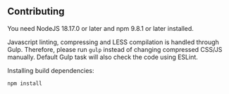 ## Contributing

You need NodeJS 18.17.0 or later and npm 9.8.1 or later installed.

Javascript linting, compressing and LESS compilation is handled through Gulp.
Therefore, please run `gulp` instead of changing compressed CSS/JS manually.
Default Gulp task will also check the code using ESLint.

Installing build dependencies:

```
npm install
```
